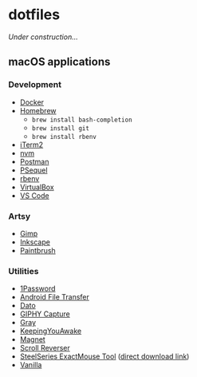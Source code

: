 # dotfiles

_Under construction..._

## macOS applications

### Development

- [Docker](https://www.docker.com/products/docker-desktop)
- [Homebrew](https://brew.sh/)
  * `brew install bash-completion`
  * `brew install git`
  * `brew install rbenv`
- [iTerm2](https://iterm2.com/downloads.html)
- [nvm](https://github.com/nvm-sh/nvm)
- [Postman](https://www.getpostman.com/)
- [PSequel](http://www.psequel.com/)
- [rbenv](https://github.com/rbenv/rbenv#installation)
- [VirtualBox](https://www.virtualbox.org/wiki/Downloads)
- [VS Code](https://code.visualstudio.com/)

### Artsy

- [Gimp](https://www.gimp.org/)
- [Inkscape](https://inkscape.org/)
- [Paintbrush](https://paintbrush.sourceforge.io/downloads/)

### Utilities

- [1Password](https://1password.com/)
- [Android File Transfer](https://www.android.com/filetransfer/)
- [Dato](https://apps.apple.com/us/app/dato/id1470584107?mt=12)
- [GIPHY Capture](https://giphy.com/apps/giphycapture)
- [Gray](https://github.com/zenangst/Gray)
- [KeepingYouAwake](https://github.com/newmarcel/KeepingYouAwake)
- [Magnet](https://apps.apple.com/us/app/magnet/id441258766?mt=12)
- [Scroll Reverser](https://pilotmoon.com/scrollreverser/)
- [SteelSeries ExactMouse Tool](https://steelseries.com/engine) ([direct download link](https://downloads.steelseriescdn.com/drivers/tools/steelseries-exactmouse-tool.dmg))
- [Vanilla](https://matthewpalmer.net/vanilla/)
